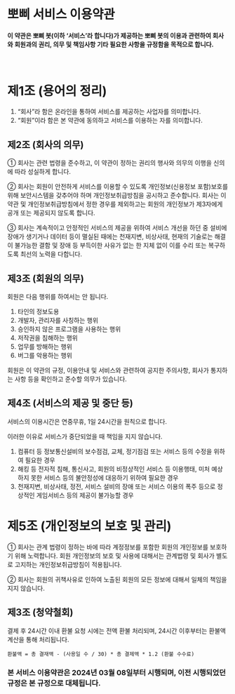 # 뽀삐 서비스 이용약관
#### 이 약관은 뽀삐 봇(이하 ‘서비스’라 합니다)가 제공하는 뽀삐 봇의 이용과 관련하여 회사와 회원과의 권리, 의무 및 책임사항 기타 필요한 사항을 규정함을 목적으로 합니다.

</br>

# 제1조 (용어의 정리)
1. “회사”라 함은 온라인을 통하여 서비스를 제공하는 사업자를 의미합니다.
2. “회원”이라 함은 본 약관에 동의하고 서비스를 이용하는 자를 의미합니다.

## 제2조 (회사의 의무)
① 회사는 관련 법령을 준수하고, 이 약관이 정하는 권리의 행사와 의무의 이행을 신의에 따라 성실하게 합니다.

② 회사는 회원이 안전하게 서비스를 이용할 수 있도록 개인정보(신용정보 포함)보호를 위해 보안시스템을 갖추어야 하며 개인정보취급방침을 공시하고 준수합니다. 회사는 이 약관 및 개인정보취급방침에서 정한 경우를 제외하고는 회원의 개인정보가 제3자에게 공개 또는 제공되지 않도록 합니다.

③ 회사는 계속적이고 안정적인 서비스의 제공을 위하여 서비스 개선을 하던 중 설비에 장애가 생기거나 데이터 등이 멸실된 때에는 천재지변, 비상사태, 현재의 기술로는 해결이 불가능한 결함 및 장애 등 부득이한 사유가 없는 한 지체 없이 이를 수리 또는 복구하도록 최선의 노력을 다합니다.

## 제3조 (회원의 의무)
회원은 다음 행위를 하여서는 안 됩니다.

1. 타인의 정보도용 
2. 개발자, 관리자를 사칭하는 행위
3. 승인하지 않은 프로그램을 사용하는 행위
4. 저작권을 침해하는 행위
5. 업무를 방해하는 행위
6. 버그를 악용하는 행위

회원은 이 약관의 규정, 이용안내 및 서비스와 관련하여 공지한 주의사항, 회사가 통지하는 사항 등을 확인하고 준수할 의무가 있습니다.

## 제4조 (서비스의 제공 및 중단 등) 
서비스의 이용시간은 연중무휴, 1일 24시간을 원칙으로 합니다.

이러한 이유로 서비스가 중단되었을 때 책임을 지지 않습니다.
1. 컴퓨터 등 정보통신설비의 보수점검, 교체, 정기점검 또는 서비스 등의 수정을 위하여 필요한 경우
2. 해킹 등 전자적 침해, 통신사고, 회원의 비정상적인 서비스 등 이용행태, 미처 예상하지 못한 서비스 등의 불안정성에 대응하기 위하여 필요한 경우
3. 천재지변, 비상사태, 정전, 서비스 설비의 장애 또는 서비스 이용의 폭주 등으로 정상적인 게임서비스 등의 제공이 불가능할 경우

# 제5조 (개인정보의 보호 및 관리)
① 회사는 관계 법령이 정하는 바에 따라 계정정보를 포함한 회원의 개인정보를 보호하기 위해 노력합니다. 회원 개인정보의 보호 및 사용에 대해서는 관계법령 및 회사가 별도로 고지하는 개인정보취급방침이 적용됩니다.

② 회사는 회원의 귀책사유로 인하여 노출된 회원의 모든 정보에 대해서 일체의 책임을 지지 않습니다.

## 제3조 (청약철회)
결제 후 24시간 이내 환불 요청 시에는 전액 환불 처리되며, 24시간 이후부터는 환불액 계산을 통해 처리됩니다.

    환불액 = 총 결재액 - (사용일 수 / 30) * 총 결제액 * 1.2 (환불 수수료)




### 본 서비스 이용약관은 2024년 03월 08일부터 시행되며, 이전 시행되었던 규정은 본 규정으로 대체됩니다.
